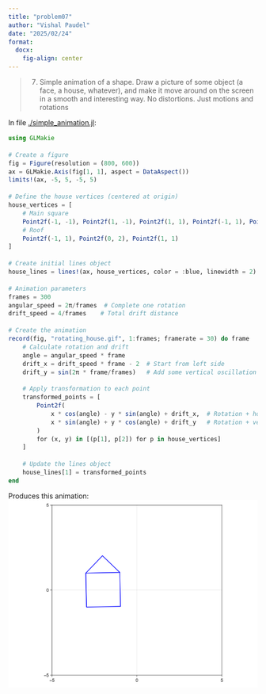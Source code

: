 ```yaml
---
title: "problem07"
author: "Vishal Paudel"
date: "2025/02/24"
format:
  docx:
    fig-align: center
---
```


> 7. Simple animation of a shape. Draw a picture of some object (a face, a house, whatever), and make it move around on the screen in a smooth and interesting way. No distortions. Just motions and rotations


In file [./simple_animation.jl](./simple_animation.jl):
```julia
using GLMakie

# Create a figure
fig = Figure(resolution = (800, 600))
ax = GLMakie.Axis(fig[1, 1], aspect = DataAspect())
limits!(ax, -5, 5, -5, 5)

# Define the house vertices (centered at origin)
house_vertices = [
    # Main square
    Point2f(-1, -1), Point2f(1, -1), Point2f(1, 1), Point2f(-1, 1), Point2f(-1, -1),
    # Roof
    Point2f(-1, 1), Point2f(0, 2), Point2f(1, 1)
]

# Create initial lines object
house_lines = lines!(ax, house_vertices, color = :blue, linewidth = 2)

# Animation parameters
frames = 300
angular_speed = 2π/frames  # Complete one rotation
drift_speed = 4/frames    # Total drift distance

# Create the animation
record(fig, "rotating_house.gif", 1:frames; framerate = 30) do frame
    # Calculate rotation and drift
    angle = angular_speed * frame
    drift_x = drift_speed * frame - 2  # Start from left side
    drift_y = sin(2π * frame/frames)   # Add some vertical oscillation
    
    # Apply transformation to each point
    transformed_points = [
        Point2f(
            x * cos(angle) - y * sin(angle) + drift_x,  # Rotation + horizontal drift
            x * sin(angle) + y * cos(angle) + drift_y   # Rotation + vertical oscillation
        )
        for (x, y) in [(p[1], p[2]) for p in house_vertices]
    ]
    
    # Update the lines object
    house_lines[1] = transformed_points
end
```

Produces this animation:
![Floating house in space](../media/problem07/rotating_house.gif)
